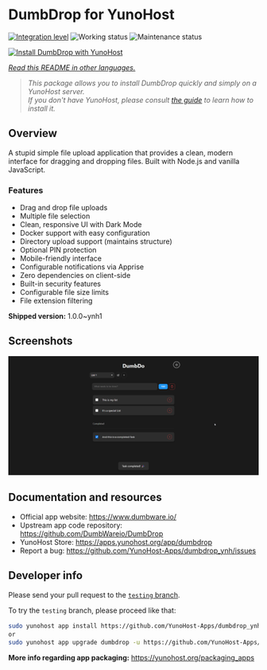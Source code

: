 <!--
N.B.: This README was automatically generated by <https://github.com/YunoHost/apps/tree/master/tools/readme_generator>
It shall NOT be edited by hand.
-->

# DumbDrop for YunoHost

[![Integration level](https://apps.yunohost.org/badge/integration/dumbdrop)](https://ci-apps.yunohost.org/ci/apps/dumbdrop/)
![Working status](https://apps.yunohost.org/badge/state/dumbdrop)
![Maintenance status](https://apps.yunohost.org/badge/maintained/dumbdrop)

[![Install DumbDrop with YunoHost](https://install-app.yunohost.org/install-with-yunohost.svg)](https://install-app.yunohost.org/?app=dumbdrop)

*[Read this README in other languages.](./ALL_README.md)*

> *This package allows you to install DumbDrop quickly and simply on a YunoHost server.*  
> *If you don't have YunoHost, please consult [the guide](https://yunohost.org/install) to learn how to install it.*

## Overview

A stupid simple file upload application that provides a clean, modern interface for dragging and dropping files. Built with Node.js and vanilla JavaScript.

### Features

- Drag and drop file uploads
- Multiple file selection
- Clean, responsive UI with Dark Mode
- Docker support with easy configuration
- Directory upload support (maintains structure)
- Optional PIN protection
- Mobile-friendly interface
- Configurable notifications via Apprise
- Zero dependencies on client-side
- Built-in security features
- Configurable file size limits
- File extension filtering


**Shipped version:** 1.0.0~ynh1

## Screenshots

![Screenshot of DumbDrop](./doc/screenshots/screeshot.png)

## Documentation and resources

- Official app website: <https://www.dumbware.io/>
- Upstream app code repository: <https://github.com/DumbWareio/DumbDrop>
- YunoHost Store: <https://apps.yunohost.org/app/dumbdrop>
- Report a bug: <https://github.com/YunoHost-Apps/dumbdrop_ynh/issues>

## Developer info

Please send your pull request to the [`testing` branch](https://github.com/YunoHost-Apps/dumbdrop_ynh/tree/testing).

To try the `testing` branch, please proceed like that:

```bash
sudo yunohost app install https://github.com/YunoHost-Apps/dumbdrop_ynh/tree/testing --debug
or
sudo yunohost app upgrade dumbdrop -u https://github.com/YunoHost-Apps/dumbdrop_ynh/tree/testing --debug
```

**More info regarding app packaging:** <https://yunohost.org/packaging_apps>
